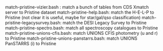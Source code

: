
match-pristine-vizier.bash : match a bunch of tables from CDS Xmatch server to Pristine dataset
match-pristine-help.bash: match the H-E-L-P to Pristine (not clear it is useful, maybe for star/gal/qso classification)
match-pristine-legacysurvey.bash: match the DESI Legacy Survey to Pristine
match-pristine-spectro.bash: match all spectroscopy catalogues to Pristine
match-pristine-unions-cfis.bash: match UNIONS CFIS photometry (u and r) to Pristine
match-pristine-unions-panstarrs.bash: match UNIONS PanSTARRS (i) to Pristine


